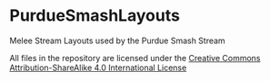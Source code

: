 # PurdueSmashLayouts
Melee Stream Layouts used by the Purdue Smash Stream

All files in the repository are licensed under the [Creative Commons Attribution-ShareAlike 4.0 International License](https://creativecommons.org/licenses/by-sa/4.0/)
